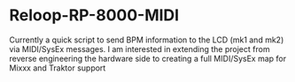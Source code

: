 # Reloop-RP-8000-MIDI
Currently a quick script to send BPM information to the LCD (mk1 and mk2) via MIDI/SysEx messages. I am interested in extending the project from reverse engineering the hardware side to creating a full MIDI/SysEx map for Mixxx and Traktor support
